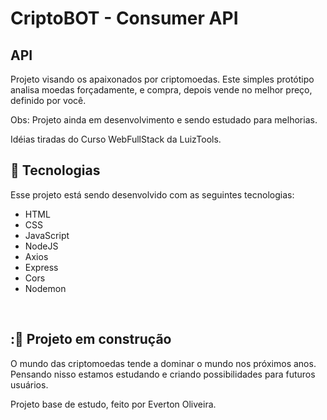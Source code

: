 # CriptoBOT - Consumer API

## API

Projeto visando os apaixonados por criptomoedas. Este simples protótipo analisa moedas forçadamente, e compra, depois vende no melhor preço, definido por você.

Obs: Projeto ainda em desenvolvimento e sendo estudado para melhorias.

Idéias tiradas do Curso WebFullStack da LuizTools.



## 🚀 Tecnologias

Esse projeto está sendo desenvolvido com as seguintes tecnologias:

- HTML
- CSS
- JavaScript
- NodeJS
- Axios
- Express
- Cors
- Nodemon

<br>

## ::construction: Projeto em construção
O mundo das criptomoedas tende a dominar o mundo nos próximos anos. Pensando nisso estamos estudando e criando possibilidades para futuros usuários.



Projeto base de estudo, feito por Everton Oliveira.